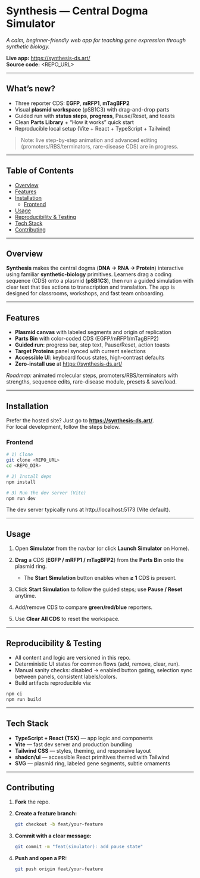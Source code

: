 # Synthesis — Central Dogma Simulator

*A calm, beginner-friendly web app for teaching gene expression through synthetic biology.*

**Live app:** https://synthesis-ds.art/  
**Source code:** <REPO_URL>

---

## What’s new?
- Three reporter CDS: **EGFP**, **mRFP1**, **mTagBFP2**
- Visual **plasmid workspace** (pSB1C3) with drag-and-drop parts
- Guided run with **status steps**, **progress**, Pause/Reset, and toasts
- Clean **Parts Library** + “How it works” quick start
- Reproducible local setup (Vite + React + TypeScript + Tailwind)

> Note: live step-by-step animation and advanced editing (promoters/RBS/terminators, rare-disease CDS) are in progress.

---

## Table of Contents
- [Overview](#overview)
- [Features](#features)
- [Installation](#installation)
  - [Frontend](#frontend)
- [Usage](#usage)
- [Reproducibility & Testing](#reproducibility--testing)
- [Tech Stack](#tech-stack)
- [Contributing](#contributing)

---

## Overview
**Synthesis** makes the central dogma (**DNA → RNA → Protein**) interactive using familiar **synthetic-biology** primitives. Learners drag a coding sequence (CDS) onto a plasmid (**pSB1C3**), then run a guided simulation with clear text that ties actions to transcription and translation. The app is designed for classrooms, workshops, and fast team onboarding.

---

## Features
- **Plasmid canvas** with labeled segments and origin of replication
- **Parts Bin** with color-coded CDS (EGFP/mRFP1/mTagBFP2)
- **Guided run**: progress bar, step text, Pause/Reset, action toasts
- **Target Proteins** panel synced with current selections
- **Accessible UI**: keyboard focus states, high-contrast defaults
- **Zero-install use** at https://synthesis-ds.art/

*Roadmap:* animated molecular steps, promoters/RBS/terminators with strengths, sequence edits, rare-disease module, presets & save/load.

---

## Installation

Prefer the hosted site? Just go to **https://synthesis-ds.art/**.  
For local development, follow the steps below.

### Frontend
```bash
# 1) Clone
git clone <REPO_URL>
cd <REPO_DIR>

# 2) Install deps
npm install

# 3) Run the dev server (Vite)
npm run dev
```
The dev server typically runs at http://localhost:5173 (Vite default).

---

## Usage

1. Open **Simulator** from the navbar (or click **Launch Simulator** on Home).

2. **Drag** a CDS (**EGFP / mRFP1 / mTagBFP2**) from the **Parts Bin** onto the plasmid ring.  
   - The **Start Simulation** button enables when **≥ 1** CDS is present.

3. Click **Start Simulation** to follow the guided steps; use **Pause / Reset** anytime.

4. Add/remove CDS to compare **green/red/blue** reporters.

5. Use **Clear All CDS** to reset the workspace.

---

## Reproducibility & Testing

- All content and logic are versioned in this repo.
- Deterministic UI states for common flows (add, remove, clear, run).
- Manual sanity checks: disabled → enabled button gating, selection sync between panels, consistent labels/colors.
- Build artifacts reproducible via:

```bash
npm ci
npm run build
```
---
## Tech Stack

- **TypeScript + React (TSX)** — app logic and components  
- **Vite** — fast dev server and production bundling  
- **Tailwind CSS** — styles, theming, and responsive layout  
- **shadcn/ui** — accessible React primitives themed with Tailwind  
- **SVG** — plasmid ring, labeled gene segments, subtle ornaments

---
## Contributing

1. **Fork** the repo.

2. **Create a feature branch:**
   ```bash
   git checkout -b feat/your-feature
   ```
3. **Commit with a clear message:**
   ```bash
   git commit -m "feat(simulator): add pause state"
   ```
4. **Push and open a PR:**
   ```bash
   git push origin feat/your-feature
   ```

